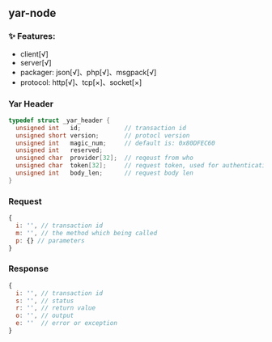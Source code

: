 ## yar-node

### ✨ Features:
- client[√]
- server[√]
- packager: json[√]、php[√]、msgpack[√]
- protocol: http[√]、tcp[×]、socket[×]

### Yar Header
```C
typedef struct _yar_header {
  unsigned int   id;            // transaction id
  unsigned short version;       // protocl version
  unsigned int   magic_num;     // default is: 0x80DFEC60
  unsigned int   reserved;
  unsigned char  provider[32];  // reqeust from who
  unsigned char  token[32];     // request token, used for authentication
  unsigned int   body_len;      // request body len
}
```

### Request
```javascript
{
  i: '', // transaction id
  m: '', // the method which being called
  p: {} // parameters
}
```

### Response
```javascript
{
  i: '', // transaction id
  s: '', // status
  r: '', // return value
  o: '', // output
  e: ''  // error or exception
}
```
